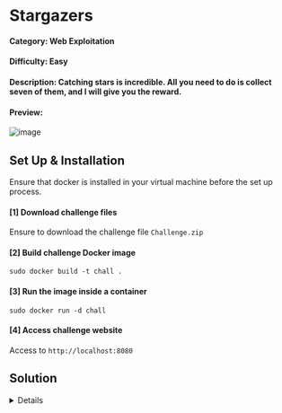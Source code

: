 # Stargazers

#### Category: Web Exploitation

#### Difficulty: Easy

#### Description: Catching stars is incredible.  All you need to do is collect seven of them, and I will give you the reward.

#### Preview:

![image](https://github.com/user-attachments/assets/a59a2bff-7c28-4829-a11f-01bbd2bb1c1b)

## Set Up & Installation

Ensure that docker is installed in your virtual machine before the set up process.

#### [1] Download challenge files
Ensure to download the challenge file `Challenge.zip`

#### [2] Build challenge Docker image 
`sudo docker build -t chall .`

#### [3] Run the image inside a container
`sudo docker run -d chall`

#### [4] Access challenge website
Access to `http://localhost:8080`

## Solution
<details>

The web challenge needs the user to gather seven stars in order to earn the flag, which they may achieve by just clicking them.  However, there is a catch: if the score hits 6, the star will avoid the cursor and prevent the user from clicking it. We should examine the client side source code to gather additional insights.

![image](https://github.com/user-attachments/assets/90a05488-0ca4-499a-bd36-6bb68825f8f4)

### Source Code (JS)

The 'unclickable' class preventing the object from being clicked when the score reaches to 6.

```javascript
if (score === 6) {
    object.classList.add('unclickable');
    object.style.backgroundImage = `url('/static/star.png')`; 
    moveAwayFromCursor(object);
}

function moveAwayFromCursor(object) {
    const moveInterval = setInterval(() => {
        const rect = object.getBoundingClientRect();

        const cursorX = window.cursorX || 0;
        const cursorY = window.cursorY || 0;

        const objectX = rect.left + rect.width / 2;
        const objectY = rect.top + rect.height / 2;

        const dx = objectX - cursorX;
        const dy = objectY - cursorY;

        const distance = Math.sqrt(dx * dx + dy * dy);

        if (distance < 150) {
            const angle = Math.atan2(dy, dx);
            const moveDistance = 15;

            let newLeft = rect.left + Math.cos(angle) * moveDistance;
            let newTop = rect.top + Math.sin(angle) * moveDistance;

            if (newLeft < 0 || newLeft > window.innerWidth - rect.width ||
                newTop < 0 || newTop > window.innerHeight - rect.height) {
                newLeft = Math.random() * (window.innerWidth - rect.width);
                newTop = Math.random() * (window.innerHeight - rect.height);
            }

            object.style.left = `${newLeft}px`;
            object.style.top = `${newTop}px`;
        }
    }, 30);
}
```

Server accepts JSON data type as score directly from the client side to endpoint `/victory` without proper validation.

```javascript
fetch('/victory', {
  method: 'POST',
  headers: {
    'Content-Type': 'application/json',
  },
    body: JSON.stringify({ score: score }),
  })
  .then(response => response.json())
  .then(data => {
      messageBox.textContent = data.message;
    
    if (data.message.includes("ICTF25{")) {
      messageBox.textContent = "Congrats! Here's Your Flag: " + data.message;
  }
})
.catch(error => {
  console.error('Error:', error);
  messageBox.textContent = 'Error submitting score.';
});
```

To solve this challenge, there's two solution:

### Method 1
Removing the 'unclickable' class using DevTools.

`document.querySelector('.unclickable').classList.remove('unclickable');`

### Method 2
Sending the score as JSON directly to server side.

`curl -X POST http://localhost:5000/victory -H 'Content-Type: application/json' -d '{"score":7}'`

We will obtain the flag by using either of these solutions.

<br>

![image](https://github.com/user-attachments/assets/e95af152-47dd-4947-be97-00dc9d27ac8b)

### Flag
> ICTF25{0e9ce052105ac660739950879a243734615e41baca30fa2892646f3bc9307c8e}

</details>
